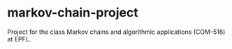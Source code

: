 # markov-chain-project
Project for the class Markov chains and algorithmic applications (COM-516) at EPFL.
